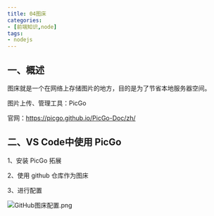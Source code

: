 ```yaml
---
title: 04图床
categories:
- [前端知识,node]
tags:
- nodejs
---
```


## 一、概述

图床就是一个在网络上存储图片的地方，目的是为了节省本地服务器空间。

图片上传、管理工具：PicGo

官网：<https://picgo.github.io/PicGo-Doc/zh/>

## 二、VS Code中使用 PicGo

1、安装 PicGo 拓展

2、使用 github 仓库作为图床

3、进行配置

![GitHub图床配置.png](https://woilanlan.top/image-blog/img/20191127/GitHub图床配置.png)
